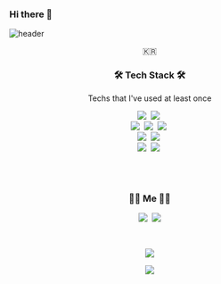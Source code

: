 ### Hi there 👋

![header](https://capsule-render.vercel.app/api?type=waving&height=300&color=gradient&text=WEI%20ERHANG)

<p align="center">🇰🇷 </p>

<h3 align="center">🛠 Tech Stack 🛠</h3>

<p align="center"> Techs that I've used at least once </p>

<p align="center">
    <img src="https://img.shields.io/badge/Python-376E9D?style=flat-square&logo=Python&logoColor=white"/></a>&nbsp 
  <img src="https://img.shields.io/badge/Java-F0931C?style=flat-square&logo=Java&logoColor=white"/></a>&nbsp
  <br>
  <img src="https://img.shields.io/badge/HTML-DE4B25?style=flat-square&logo=html5&logoColor=white"/></a>&nbsp 
  <img src="https://img.shields.io/badge/CSS-0F6BB4?style=flat-square&logo=css3&logoColor=white"/></a>&nbsp 
  <img src="https://img.shields.io/badge/React-58C2DF?style=flat-square&logo=react&logoColor=white"/></a>&nbsp 
  <br>
   <img src="https://img.shields.io/badge/Express-82C042?style=flat-square&logo=Express&logoColor=white"/></a>&nbsp 
   <img src="https://img.shields.io/badge/Mysql-005E86?style=flat-square&logo=MySql&logoColor=white"/></a>&nbsp 
  <br>
  <img src="https://img.shields.io/badge/Docker-0897E5?style=flat-square&logo=docker&logoColor=white"/></a>&nbsp 
  <img src="https://img.shields.io/badge/aws-F89400?style=flat-square&logo=amazon-aws&logoColor=white"/></a>&nbsp 
</p>


<br><br>
<h3 align="center"> 🧑‍💻 Me 🧑‍💻 </h3>
<p align="center">
  <a href=" " target="_blank"><img src="https://img.shields.io/badge/Tech%20Note-11B48A?style=flat-square&logo=Vimeo&logoColor=white"/></a>&nbsp
  <a href="mailto:weierhang2@gmail.com" target="_blank"><img src="https://img.shields.io/badge/Gmail-d14836?style=flat-square&logo=Gmail&logoColor=white"/></a>
</p>

<br>

<p align="center">
  <a href="https://hits.seeyoufarm.com"><img src="https://hits.seeyoufarm.com/api/count/incr/badge.svg?url=https://github.com/WEIERHANG&count_bg=%23ED6DA3&title_bg=%2386757E&icon=github.svg&icon_color=%23E1DEDE&title=hits&edge_flat=false"/></a>
</p>




<p align="center"> <img src="https://github-readme-stats.vercel.app/api?username=WEIERHANG&show_icons=true&theme=dracula" /> </p>


